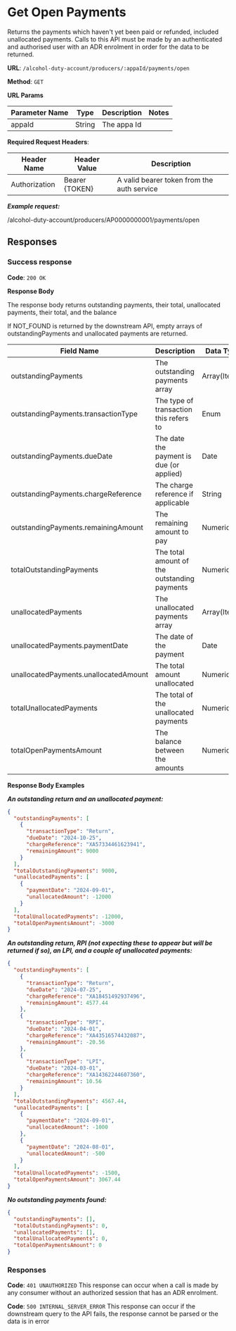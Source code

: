 # Get Open Payments

Returns the payments which haven't yet been paid or refunded, included unallocated payments.
Calls to this API must be made by an authenticated and authorised user with an ADR enrolment in order for the data to be returned.

**URL**: `/alcohol-duty-account/producers/:appaId/payments/open`

**Method**: `GET`

**URL Params**

| Parameter Name | Type   | Description    | Notes                     |
|----------------|--------|----------------|---------------------------|
| appaId         | String | The appa Id    |                           |

**Required Request Headers**:

| Header Name   | Header Value   | Description                                |
|---------------|----------------|--------------------------------------------|
| Authorization | Bearer {TOKEN} | A valid bearer token from the auth service |

***Example request:***

/alcohol-duty-account/producers/AP0000000001/payments/open

## Responses

### Success response

**Code**: `200 OK`

**Response Body**

The response body returns outstanding payments, their total, unallocated payments, their total, and the balance

If NOT_FOUND is returned by the downstream API, empty arrays of outstandingPayments and unallocated payments are returned.

| Field Name                            | Description                                  | Data Type     | Mandatory/Optional | Notes                                                      |
|---------------------------------------|----------------------------------------------|---------------|--------------------|------------------------------------------------------------|
| outstandingPayments                   | The outstanding payments array               | Array(Items)  | Mandatory          |                                                            |
| outstandingPayments.transactionType   | The type of transaction this refers to       | Enum          | Mandatory          | Return, PaymentOnAccount, LPI, RPI                         |
| outstandingPayments.dueDate           | The date the payment is due (or applied)     | Date          | Mandatory          | YYYY-MM-DD                                                 |
| outstandingPayments.chargeReference   | The charge reference if applicable           | String        | Optional           |                                                            |
| outstandingPayments.remainingAmount   | The remaining amount to pay                  | Numeric       | Mandatory          | Positive if a debt, negative if a credit                   |
| totalOutstandingPayments              | The total amount of the outstanding payments | Numeric       | Mandatory          |                                                            |
| unallocatedPayments                   | The unallocated payments array               | Array(Items)  | Mandatory          |                                                            |
| unallocatedPayments.paymentDate       | The date of the payment                      | Date          | Mandatory          | YYYY-MM-DD                                                 |
| unallocatedPayments.unallocatedAmount | The total amount unallocated                 | Numeric       | Mandatory          | As it's a credit, the amount is negative                   |
| totalUnallocatedPayments              | The total of the unallocated payments        | Numeric       | Mandatory          |                                                            |
| totalOpenPaymentsAmount               | The balance between the amounts              | Numeric       | Mandatory          | = totalOutstandingPayments - abs(totalUnallocatedPayments) |


**Response Body Examples**

***An outstanding return and an unallocated payment:***

```json
{
  "outstandingPayments": [
    {
      "transactionType": "Return",
      "dueDate": "2024-10-25",
      "chargeReference": "XA57334461623941",
      "remainingAmount": 9000
    }
  ],
  "totalOutstandingPayments": 9000,
  "unallocatedPayments": [
    {
      "paymentDate": "2024-09-01",
      "unallocatedAmount": -12000
    }
  ],
  "totalUnallocatedPayments": -12000,
  "totalOpenPaymentsAmount": -3000
}
```

***An outstanding return, RPI (not expecting these to appear but will be returned if so), an LPI, and a couple of unallocated payments:***

```json
{
  "outstandingPayments": [
    {
      "transactionType": "Return",
      "dueDate": "2024-07-25",
      "chargeReference": "XA18451492937496",
      "remainingAmount": 4577.44
    },
    {
      "transactionType": "RPI",
      "dueDate": "2024-04-01",
      "chargeReference": "XA43516574432087",
      "remainingAmount": -20.56
    },
    {
      "transactionType": "LPI",
      "dueDate": "2024-03-01",
      "chargeReference": "XA14362244607360",
      "remainingAmount": 10.56
    }
  ],
  "totalOutstandingPayments": 4567.44,
  "unallocatedPayments": [
    {
      "paymentDate": "2024-09-01",
      "unallocatedAmount": -1000
    },
    {
      "paymentDate": "2024-08-01",
      "unallocatedAmount": -500
    }
  ],
  "totalUnallocatedPayments": -1500,
  "totalOpenPaymentsAmount": 3067.44
}
```

***No outstanding payments found:***

```json
{
  "outstandingPayments": [],
  "totalOutstandingPayments": 0,
  "unallocatedPayments": [],
  "totalUnallocatedPayments": 0,
  "totalOpenPaymentsAmount": 0
}
```

### Responses
**Code**: `401 UNAUTHORIZED`
This response can occur when a call is made by any consumer without an authorized session that has an ADR enrolment.

**Code**: `500 INTERNAL_SERVER_ERROR`
This response can occur if the downstream query to the API fails, the response cannot be parsed or the data is in error